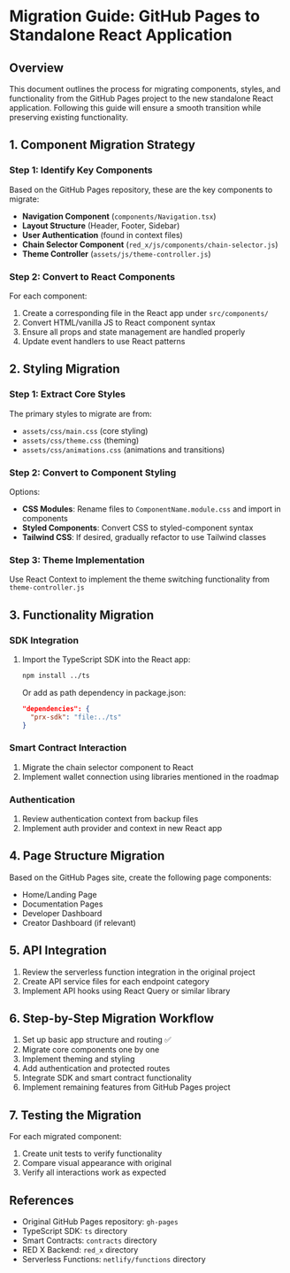 # Migration Guide: GitHub Pages to Standalone React Application

## Overview
This document outlines the process for migrating components, styles, and functionality from the GitHub Pages project to the new standalone React application. Following this guide will ensure a smooth transition while preserving existing functionality.

## 1. Component Migration Strategy

### Step 1: Identify Key Components
Based on the GitHub Pages repository, these are the key components to migrate:

- **Navigation Component** (`components/Navigation.tsx`)
- **Layout Structure** (Header, Footer, Sidebar)
- **User Authentication** (found in context files)
- **Chain Selector Component** (`red_x/js/components/chain-selector.js`)
- **Theme Controller** (`assets/js/theme-controller.js`) 

### Step 2: Convert to React Components
For each component:
1. Create a corresponding file in the React app under `src/components/`
2. Convert HTML/vanilla JS to React component syntax
3. Ensure all props and state management are handled properly
4. Update event handlers to use React patterns

## 2. Styling Migration

### Step 1: Extract Core Styles
The primary styles to migrate are from:
- `assets/css/main.css` (core styling)
- `assets/css/theme.css` (theming)
- `assets/css/animations.css` (animations and transitions)

### Step 2: Convert to Component Styling
Options:
- **CSS Modules**: Rename files to `ComponentName.module.css` and import in components
- **Styled Components**: Convert CSS to styled-component syntax
- **Tailwind CSS**: If desired, gradually refactor to use Tailwind classes

### Step 3: Theme Implementation
Use React Context to implement the theme switching functionality from `theme-controller.js`

## 3. Functionality Migration

### SDK Integration
1. Import the TypeScript SDK into the React app:
   ```bash
   npm install ../ts
   ```
   Or add as path dependency in package.json:
   ```json
   "dependencies": {
     "prx-sdk": "file:../ts"
   }
   ```

### Smart Contract Interaction 
1. Migrate the chain selector component to React
2. Implement wallet connection using libraries mentioned in the roadmap

### Authentication
1. Review authentication context from backup files
2. Implement auth provider and context in new React app

## 4. Page Structure Migration

Based on the GitHub Pages site, create the following page components:
- Home/Landing Page
- Documentation Pages
- Developer Dashboard
- Creator Dashboard (if relevant)

## 5. API Integration

1. Review the serverless function integration in the original project
2. Create API service files for each endpoint category
3. Implement API hooks using React Query or similar library

## 6. Step-by-Step Migration Workflow

1. Set up basic app structure and routing ✅
2. Migrate core components one by one
3. Implement theming and styling
4. Add authentication and protected routes
5. Integrate SDK and smart contract functionality
6. Implement remaining features from GitHub Pages project

## 7. Testing the Migration

For each migrated component:
1. Create unit tests to verify functionality
2. Compare visual appearance with original
3. Verify all interactions work as expected

## References
- Original GitHub Pages repository: `gh-pages`
- TypeScript SDK: `ts` directory
- Smart Contracts: `contracts` directory
- RED X Backend: `red_x` directory
- Serverless Functions: `netlify/functions` directory